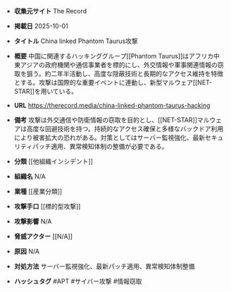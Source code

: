 - **収集元サイト**
The Record

- **掲載日**
2025-10-01

- **タイトル**
China linked Phantom Taurus攻撃

- **概要**
中国に関連するハッキンググループ[[Phantom Taurus]]はアフリカ中東アジアの政府機関や通信事業者を標的にし、外交情報や軍事関連情報の窃取を狙う。約二年半活動し、高度な隠蔽技術と長期的なアクセス維持を特徴とする。攻撃は国際的な重要イベントに連動し、新型マルウェア[[NET-STAR]]を用いている。

- **URL**
https://therecord.media/china-linked-phantom-taurus-hacking

- **備考**
攻撃は外交通信や防衛情報の窃取を目的とし、[[NET-STAR]]マルウェアは高度な回避技術を持つ。持続的なアクセス確保と多様なバックドア利用により被害拡大の恐れがある。対策としてはサーバー監視強化、最新セキュリティパッチ適用、異常検知体制の整備が必要である。

- **分類**
[[他組織インシデント]]

- **組織名**
N/A

- **業種**
[[産業分類]]

- **攻撃手口**
[[標的型攻撃]]

- **攻撃影響**
N/A

- **脅威アクター**
[[N/A]]

- **原因**
N/A

- **対処方法**
サーバー監視強化、最新パッチ適用、異常検知体制整備

- **ハッシュタグ**
#APT #サイバー攻撃 #情報窃取
